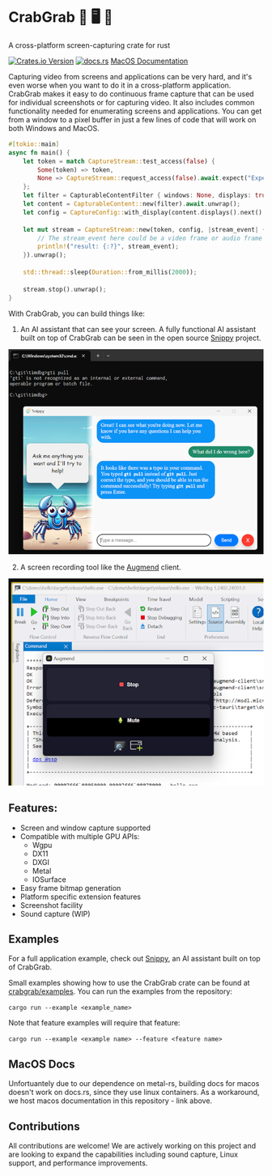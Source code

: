 # CrabGrab 🦀 🖥️ 🦀 
A cross-platform screen-capturing crate for rust

[![Crates.io Version](https://img.shields.io/crates/v/crabgrab)](https://crates.io/crates/crabgrab)
[![docs.rs](https://img.shields.io/docsrs/crabgrab)](https://docs.rs/crabgrab/)
[MacOS Documentation](https://augmendtech.github.io/CrabGrab/macos_docs/crabgrab/index.html)


Capturing video from screens and applications can be very hard, and it's even worse when you want to do it in a cross-platform application. CrabGrab makes it easy to do continuous frame capture that can be used for individual screenshots or for capturing video. It also includes common functionality needed for enumerating screens and applications. You can get from a window to a pixel buffer in just a few lines of code that will work on both Windows and MacOS.

```rust
#[tokio::main]
async fn main() { 
    let token = match CaptureStream::test_access(false) {
        Some(token) => token,
        None => CaptureStream::request_access(false).await.expect("Expected capture access")
    };
    let filter = CapturableContentFilter { windows: None, displays: true };
    let content = CapturableContent::new(filter).await.unwrap();
    let config = CaptureConfig::with_display(content.displays().next().unwrap(), CapturePixelFormat::Bgra8888);

    let mut stream = CaptureStream::new(token, config, |stream_event| {
        // The stream_event here could be a video frame or audio frame
        println!("result: {:?}", stream_event);
    }).unwrap();

    std::thread::sleep(Duration::from_millis(2000));

    stream.stop().unwrap();
}
```

With CrabGrab, you can build things like:

1. An AI assistant that can see your screen. A fully functional AI assistant built on top of CrabGrab can be seen in the open source [Snippy](https://github.com/AugmendTech/snippy) project.

![Snippy, an AI assistant](https://github.com/AugmendTech/CrabGrab/blob/main/docs/snippy_chat_cmd.png?raw=true)

2. A screen recording tool like the [Augmend](https://augmend.com) client.

![Augmend, a video capture tool](https://github.com/AugmendTech/CrabGrab/blob/main/docs/augmend.png?raw=true)

Features:
---------
- Screen and window capture supported
- Compatible with multiple GPU APIs:
    - Wgpu
    - DX11
    - DXGI
    - Metal
    - IOSurface
- Easy frame bitmap generation
- Platform specific extension features
- Screenshot facility
- Sound capture (WIP)

Examples
--------

For a full application example, check out [Snippy](https://github.com/AugmendTech/snippy), an AI assistant built on top of CrabGrab.

Small examples showing how to use the CrabGrab crate can be found at [crabgrab/examples](examples). You can run the examples from the repository:

`cargo run --example <example_name>`

Note that feature examples will require that feature:

`cargo run --example <example name> --feature <feature name>`

MacOS Docs
----------
Unfortuantely due to our dependence on metal-rs, building docs for macos doesn't work on docs.rs, since they use linux containers. As a workaround, we host macos documentation in this repository - link above.


Contributions
-------------

All contributions are welcome! We are actively working on this project and are looking to expand the capabilities including sound capture, Linux support, and performance improvements.
